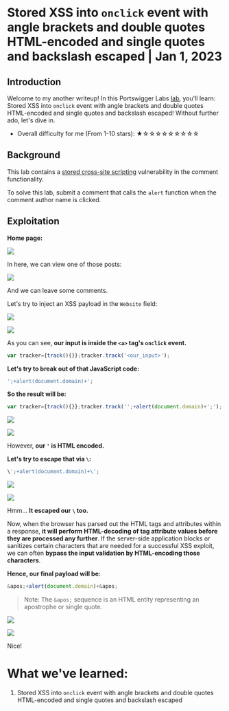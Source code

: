 # Stored XSS into `onclick` event with angle brackets and double quotes HTML-encoded and single quotes and backslash escaped | Jan 1, 2023

## Introduction

Welcome to my another writeup! In this Portswigger Labs [lab](https://portswigger.net/web-security/cross-site-scripting/contexts/lab-onclick-event-angle-brackets-double-quotes-html-encoded-single-quotes-backslash-escaped), you'll learn: Stored XSS into `onclick` event with angle brackets and double quotes HTML-encoded and single quotes and backslash escaped! Without further ado, let's dive in.

- Overall difficulty for me (From 1-10 stars): ★☆☆☆☆☆☆☆☆☆

## Background

This lab contains a [stored cross-site scripting](https://portswigger.net/web-security/cross-site-scripting/stored) vulnerability in the comment functionality.

To solve this lab, submit a comment that calls the `alert` function when the comment author name is clicked.

## Exploitation

**Home page:**

![](https://raw.githubusercontent.com/siunam321/CTF-Writeups/main/Portswigger-Labs/Cross-Site-Scripting/XSS-23/images/Pasted%20image%2020230101045247.png)

In here, we can view one of those posts:

![](https://raw.githubusercontent.com/siunam321/CTF-Writeups/main/Portswigger-Labs/Cross-Site-Scripting/XSS-23/images/Pasted%20image%2020230101045320.png)

And we can leave some comments.

Let's try to inject an XSS payload in the `Website` field:

![](https://raw.githubusercontent.com/siunam321/CTF-Writeups/main/Portswigger-Labs/Cross-Site-Scripting/XSS-23/images/Pasted%20image%2020230101050248.png)

![](https://raw.githubusercontent.com/siunam321/CTF-Writeups/main/Portswigger-Labs/Cross-Site-Scripting/XSS-23/images/Pasted%20image%2020230101050325.png)

As you can see, **our input is inside the `<a>` tag's `onclick` event.**

```js
var tracker={track(){}};tracker.track('<our_input>');
```

**Let's try to break out of that JavaScript code:**
```js
';+alert(document.domain)+';
```

**So the result will be:**
```js
var tracker={track(){}};tracker.track('';+alert(document.domain)+';');
```

![](https://raw.githubusercontent.com/siunam321/CTF-Writeups/main/Portswigger-Labs/Cross-Site-Scripting/XSS-23/images/Pasted%20image%2020230101050834.png)

![](https://raw.githubusercontent.com/siunam321/CTF-Writeups/main/Portswigger-Labs/Cross-Site-Scripting/XSS-23/images/Pasted%20image%2020230101050922.png)

However, **our `'` is HTML encoded.**

**Let's try to escape that via `\`:**
```js
\';+alert(document.domain)+\';
```

![](https://raw.githubusercontent.com/siunam321/CTF-Writeups/main/Portswigger-Labs/Cross-Site-Scripting/XSS-23/images/Pasted%20image%2020230101051006.png)

![](https://raw.githubusercontent.com/siunam321/CTF-Writeups/main/Portswigger-Labs/Cross-Site-Scripting/XSS-23/images/Pasted%20image%2020230101051040.png)

Hmm... **It escaped our `\` too.**

Now, when the browser has parsed out the HTML tags and attributes within a response, **it will perform HTML-decoding of tag attribute values before they are processed any further**. If the server-side application blocks or sanitizes certain characters that are needed for a successful XSS exploit, we can often **bypass the input validation by HTML-encoding those characters**.

**Hence, our final payload will be:**
```js
&apos;+alert(document.domain)+&apos;
```

> Note: The `&apos;` sequence is an HTML entity representing an apostrophe or single quote.

![](https://raw.githubusercontent.com/siunam321/CTF-Writeups/main/Portswigger-Labs/Cross-Site-Scripting/XSS-23/images/Pasted%20image%2020230101051410.png)

![](https://raw.githubusercontent.com/siunam321/CTF-Writeups/main/Portswigger-Labs/Cross-Site-Scripting/XSS-23/images/Pasted%20image%2020230101051429.png)

Nice!

# What we've learned:

1. Stored XSS into `onclick` event with angle brackets and double quotes HTML-encoded and single quotes and backslash escaped